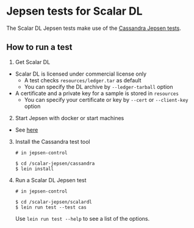 # Jepsen tests for Scalar DL

The Scalar DL Jepsen tests make use of the [Cassandra Jepsen tests](https://github.com/scalar-labs/scalar-jepsen/tree/master/cassandra).

## How to run a test
1. Get Scalar DL
  - Scalar DL is licensed under commercial license only
    - A test checks `resources/ledger.tar` as default
    - You can specify the DL archive by `--ledger-tarball` option
  - A certificate and a private key for a sample is stored in `resources`
    - You can specify your certificate or key by `--cert` or `--client-key` option

2. Start Jepsen with docker or start machines
  - See [here](https://github.com/scalar-labs/scalar-jepsen)

3. Install the Cassandra test tool

    ```
    # in jepsen-control

    $ cd /scalar-jepsen/cassandra
    $ lein install
    ```

4. Run a Scalar DL Jepsen test

    ```
    # in jepsen-control

    $ cd /scalar-jepsen/scalardl
    $ lein run test --test cas
    ```

    Use `lein run test --help` to see a list of the options.
